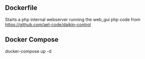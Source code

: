 

Dockerfile
----------
Starts a php internal webserver running the web_gui php code from https://github.com/ael-code/daikin-control


Docker Compose
--------------
docker-compose up -d


